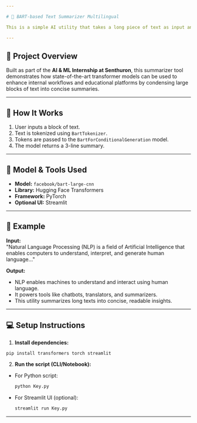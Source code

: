 ```yaml
---

# 📝 BART-based Text Summarizer Multilingual

This is a simple AI utility that takes a long piece of text as input and returns a **3-line summary** using the `facebook/bart-large-cnn` model from Hugging Face Transformers.

---
```


## 📌 Project Overview

Built as part of the **AI & ML Internship at Senthuron**, this summarizer tool demonstrates how state-of-the-art transformer models can be used to enhance internal workflows and educational platforms by condensing large blocks of text into concise summaries.

---

## 🚀 How It Works

1. User inputs a block of text.
2. Text is tokenized using `BartTokenizer`.
3. Tokens are passed to the `BartForConditionalGeneration` model.
4. The model returns a 3-line summary.

---

## 🧠 Model & Tools Used

- **Model:** `facebook/bart-large-cnn`
- **Library:** Hugging Face Transformers
- **Framework:** PyTorch
- **Optional UI:** Streamlit

---

## 🧪 Example

**Input:**  
"Natural Language Processing (NLP) is a field of Artificial Intelligence that enables computers to understand, interpret, and generate human language..."

**Output:**  
- NLP enables machines to understand and interact using human language.  
- It powers tools like chatbots, translators, and summarizers.  
- This utility summarizes long texts into concise, readable insights.

---

## 💻 Setup Instructions

1. **Install dependencies:**

```bash
pip install transformers torch streamlit
```

2. **Run the script (CLI/Notebook):**  
- For Python script:  
  ```bash
  python Key.py
  ```
- For Streamlit UI (optional):  
  ```bash
  streamlit run Key.py
  ```

---



